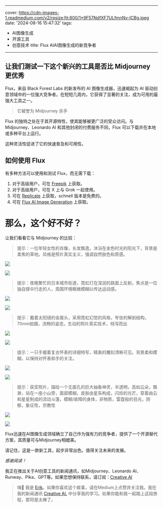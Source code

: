 
---
cover: https://cdn-images-1.readmedium.com/v2/resize:fit:800/1*9F57NdfXF7ULfmnNv-ICBg.jpeg
date: '2024-08-16 15:47:32'
tags:
  - AI图像生成
  - 开源工具
  - 创意技术
title: Flux AIAI图像生成的新竞争者

---


## 让我们测试一下这个新兴的工具是否比 Midjourney 更优秀



Flux，来自 Black Forest Labs 的新发布的 AI 图像生成器，迅速崛起为 AI 驱动创意领域中的一位强大竞争者。在短短几周内，它获得了显著的关注，成为可用的最强大工具之一。

> 它被誉为 Midjourney 杀手

Flux 的独特之处在于其开源特性，使其能够被更广泛的受众访问。与 Midjourney、Leonardo AI 和其他封闭的付费服务不同，Flux 可以下载并在本地或多种平台上运行。

这种灵活性促进了它的快速普及和可用性。

## 如何使用 Flux

有多种方法可以使用和测试 Flux，而无需下载：

1. 对于高级用户，可在 [Freepik](https://www.freepik.com/) 上获取。
2. 对于高级用户，可在 X 上与 Grok 一起使用。
3. 可在 [Replicate](https://replicate.com/black-forest-labs/flux-schnell) 上获取，schnell 版本是免费的。
4. 可在 [Flux AI Image Generation](https://fluxaiimagegenerator.com/) 上获取。

# 那么，这个好不好？

让我们看看它与 Midjourney 的比较：

> 提示：一位年轻女性的肖像，长发飘逸，沐浴在金色时光的阳光下，背景是柔焦的草地。风格是照片真实主义，强调自然肤色和质感。

![](https://cdn-images-1.readmedium.com/v2/resize:fit:800/1*5DIfpge9e10gfCPaDem1lQ.png)

![](https://cdn-images-1.readmedium.com/v2/resize:fit:800/1*kJOoMKbPmIMozQ4kxiPPqQ.jpeg)


> 提示：夜晚繁忙的日本城市街道，霓虹灯在湿润的路面上反射。焦点是一位独自撑伞行走的人，周围环境略微模糊以传达运动感。

![](https://cdn-images-1.readmedium.com/v2/resize:fit:800/1*bTctexA8r-ywXvfSWIPEcA.png)

![](https://cdn-images-1.readmedium.com/v2/resize:fit:800/1*ZPvkRzwA7QCbESshAiM3Iw.jpeg)


> 提示：戴着太阳镜的金属头，采用霓虹幻觉的风格，夸张的解剖结构，70mm拍摄，流畅的姿态，生动的照片真实技术，倾泻而出

![](https://cdn-images-1.readmedium.com/v2/resize:fit:800/1*1QkGawA98kdcAYmuu-eA2A.png)

![](https://cdn-images-1.readmedium.com/v2/resize:fit:800/1*T5N4isl99zvwA9pUMv4tKA.jpeg)


> 提示：一只手握着复古怀表的详细特写，精美的雕刻清晰可见。背景柔和模糊，以保持对怀表和手的关注。

![](https://cdn-images-1.readmedium.com/v2/resize:fit:800/1*km7e_jJEXTi6UrgNjBzFbA.png)

![](https://cdn-images-1.readmedium.com/v2/resize:fit:800/1*DGQLnTwyEWAMeUNltQfduA.jpeg)


> 提示：获奖照片，描绘一个无面孔的巨大抽象神灵，半透明，高如云朵，飘渺，站在一座小山旁，面部模糊，皮肤由星系构成，闪烁的光芒，穿着由云和星星制成的流动斗篷，模糊/故障的身体，非物质，雷霆般的目光，阴郁，象征性，宗教性

![](https://cdn-images-1.readmedium.com/v2/resize:fit:800/1*HIKe1uW5wI-jtdrti37qsA.png)

![](https://cdn-images-1.readmedium.com/v2/resize:fit:800/1*94hc9etp-6RD5fv9GMNmoQ.jpeg)

Flux迅速在AI图像生成领域确立了自己作为强有力的竞争者，提供了一个开源替代方案，其质量可与Midjourney相媲美。

请记住，这是一款新工具，起步非常出色。值得关注未来的发展。

*感谢阅读！*

我正在推出关于AI创意工具的新闻通讯，如Midjourney、Leonardo AI、Runway、Pika、GPT等。如果您想保持联系，请订阅：[Creative AI](https://creativeai.beehiiv.com/)


> 嗨👋 我是 [Erik](https://twitter.com/Erik_Knobl)。如果你喜欢这个故事，请在Medium上点赞并关注我。我在我的新闻通讯 [Creative AI.](https://creativeai.beehiiv.com/) 中分享我的学习。如果你能和我一起踏上这段旅程，那将是太棒了。
